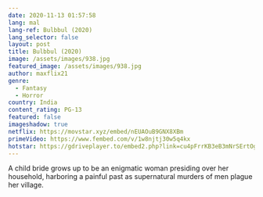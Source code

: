 ```yaml
---
date: 2020-11-13 01:57:58
lang: mal
lang-ref: Bulbbul (2020)
lang_selector: false
layout: post
title: Bulbbul (2020)
image: /assets/images/938.jpg
featured_image: /assets/images/938.jpg
author: maxflix21
genre:
  - Fantasy
  - Horror
country: India
content_rating: PG-13
featured: false
imageshadow: true
netflix: https://movstar.xyz/embed/nEUAOuB9GNX8XBm
primeVideo: https://www.fembed.com/v/1w8njtj30w5q4kx
hotstar: https://gdriveplayer.to/embed2.php?link=cu4pFrrKB3eB3mNrSErtOgH7uYH49fSRFRL6zqroQQZJDR7t2KxhD0l9A5qBhhPdZaNv%252Fi%252FntJHvrLDOG2pJsrlG8Fk0Y28C2XM4VgiJpwt63oNif1Fv%252FMwXLVilRIqyVoJJvXdVko47VlBc0bfORPPlI20Oka22i%252FLZXhx3uUtLH%252Bfzjt%252B80W%252F7uoE0zliYQ%253D
---
```

A child bride grows up to be an enigmatic woman presiding over her household, harboring a painful past as supernatural murders of men plague her village.